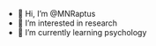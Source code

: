 - 👋 Hi, I’m @MNRaptus
- 👀 I’m interested in research
- 🌱 I’m currently learning psychology

<!---
MNRaptus/MNRaptus is a ✨ special ✨ repository because its `README.md` (this file) appears on your GitHub profile.
You can click the Preview link to take a look at your changes.
--->
